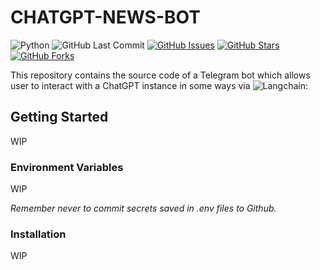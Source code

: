 # CHATGPT-NEWS-BOT

![Python](https://img.shields.io/badge/Python-v^3.11-blue.svg?logo=python&longCache=true&logoColor=white&colorB=5e81ac&style=flat-square&colorA=4c566a)
![GitHub Last Commit](https://img.shields.io/github/last-commit/google/skia.svg?style=flat-square&colorA=4c566a&colorB=a3be8c&logo=GitHub)
[![GitHub Issues](https://img.shields.io/github/issues/hackersandslackers/sqlalchemy-tutorial.svg?style=flat-square&colorA=4c566a&logo=GitHub&colorB=ebcb8b)](https://github.com/hackersandslackers/sqlalchemy-tutorial/issues)
[![GitHub Stars](https://img.shields.io/github/stars/hackersandslackers/sqlalchemy-tutorial.svg?style=flat-square&colorA=4c566a&logo=GitHub&colorB=ebcb8b)](https://github.com/hackersandslackers/sqlalchemy-tutorial/stargazers)
[![GitHub Forks](https://img.shields.io/github/forks/hackersandslackers/sqlalchemy-tutorial.svg?style=flat-square&colorA=4c566a&logo=GitHub&colorB=ebcb8b)](https://github.com/hackersandslackers/sqlalchemy-tutorial/network)

This repository contains the source code of a Telegram bot which allows user to interact with a ChatGPT instance in some ways via ![Langchain](https://github.com/langchain-ai/langchain):

## Getting Started

WIP

### Environment Variables

WIP

*Remember never to commit secrets saved in .env files to Github.*

### Installation

WIP